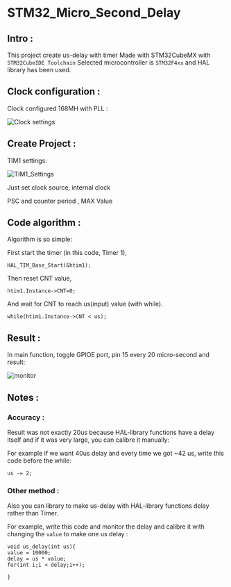 # STM32_Micro_Second_Delay
## Intro :
This project create us-delay with timer
Made with STM32CubeMX with `STM32CubeIDE Toolchain`
Selected microcontroller is `STM32F4xx` and HAL library has been used.
## Clock configuration :
Clock configured 168MH with PLL :

![Clock settings](https://user-images.githubusercontent.com/38432834/212073054-0cf6aed0-62a9-4882-9bd9-ee6fa1f3c6c9.PNG)

## Create Project :
TIM1 settings:

![TIM1_Settings](https://user-images.githubusercontent.com/38432834/212072152-5a6494fa-04e5-499e-a071-9a5ce04ecaf9.PNG)

Just set clock source, internal clock

PSC and counter period , MAX Value

## Code algorithm :
Algorithm is so simple:

First start the timer (in this code, Timer 1),
```
HAL_TIM_Base_Start(&htim1);
```
Then reset CNT value, 
```
htim1.Instance->CNT=0;
```
And wait for CNT to reach us(input) value (with while). 
```
while(htim1.Instance->CNT < us);
```
## Result :
In main function, toggle GPIOE port, pin 15 every 20 micro-second and result:

![monitor](https://user-images.githubusercontent.com/38432834/212074441-14214de6-1288-4f58-9ad2-6b9025f6e7c8.png)


## Notes :
### Accuracy :
Result was not exactly 20us because HAL-library functions have a delay itself and if it was very large, you can calibre it manually:

For example if we want 40us delay and every time we got ~42 us, write this code before the while:
```
us -= 2;
```
### Other method :
Also you can library to make us-delay with HAL-library functions delay rather than Timer.

For example, write this code and monitor the delay and calibre it with changing the `value` to make one us delay :
```
void us_delay(int us){
value = 10000;
delay = us * value;
for(int i;i < delay;i++);

}
```

